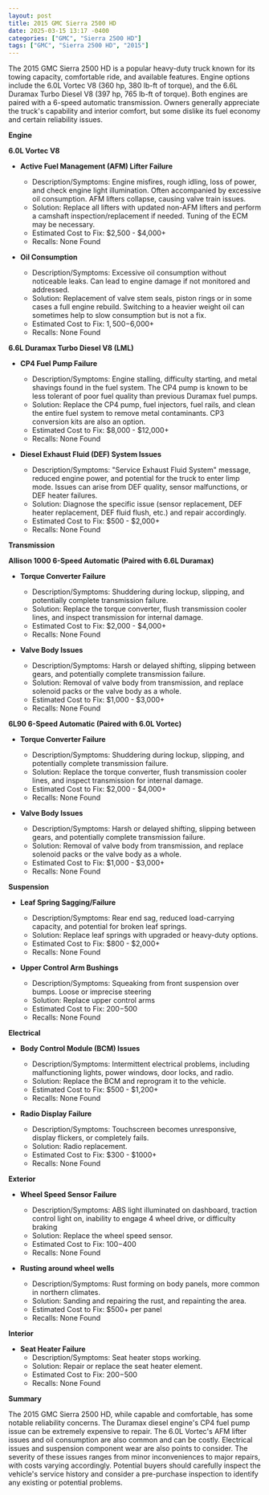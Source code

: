 ```yaml
---
layout: post
title: 2015 GMC Sierra 2500 HD
date: 2025-03-15 13:17 -0400
categories: ["GMC", "Sierra 2500 HD"]
tags: ["GMC", "Sierra 2500 HD", "2015"]
---
```

The 2015 GMC Sierra 2500 HD is a popular heavy-duty truck known for its towing capacity, comfortable ride, and available features. Engine options include the 6.0L Vortec V8 (360 hp, 380 lb-ft of torque), and the 6.6L Duramax Turbo Diesel V8 (397 hp, 765 lb-ft of torque). Both engines are paired with a 6-speed automatic transmission. Owners generally appreciate the truck's capability and interior comfort, but some dislike its fuel economy and certain reliability issues.

**Engine**

**6.0L Vortec V8**

*   **Active Fuel Management (AFM) Lifter Failure**
    *   Description/Symptoms: Engine misfires, rough idling, loss of power, and check engine light illumination. Often accompanied by excessive oil consumption. AFM lifters collapse, causing valve train issues.
    *   Solution: Replace all lifters with updated non-AFM lifters and perform a camshaft inspection/replacement if needed. Tuning of the ECM may be necessary.
    *   Estimated Cost to Fix: $2,500 - $4,000+
    *   Recalls: None Found

*   **Oil Consumption**
    *   Description/Symptoms: Excessive oil consumption without noticeable leaks. Can lead to engine damage if not monitored and addressed.
    *   Solution: Replacement of valve stem seals, piston rings or in some cases a full engine rebuild. Switching to a heavier weight oil can sometimes help to slow consumption but is not a fix.
    *   Estimated Cost to Fix: $1,500-$6,000+
    *   Recalls: None Found

**6.6L Duramax Turbo Diesel V8 (LML)**

*   **CP4 Fuel Pump Failure**
    *   Description/Symptoms: Engine stalling, difficulty starting, and metal shavings found in the fuel system. The CP4 pump is known to be less tolerant of poor fuel quality than previous Duramax fuel pumps.
    *   Solution: Replace the CP4 pump, fuel injectors, fuel rails, and clean the entire fuel system to remove metal contaminants. CP3 conversion kits are also an option.
    *   Estimated Cost to Fix: $8,000 - $12,000+
    *   Recalls: None Found

*   **Diesel Exhaust Fluid (DEF) System Issues**
    *   Description/Symptoms: "Service Exhaust Fluid System" message, reduced engine power, and potential for the truck to enter limp mode. Issues can arise from DEF quality, sensor malfunctions, or DEF heater failures.
    *   Solution: Diagnose the specific issue (sensor replacement, DEF heater replacement, DEF fluid flush, etc.) and repair accordingly.
    *   Estimated Cost to Fix: $500 - $2,000+
    *   Recalls: None Found

**Transmission**

**Allison 1000 6-Speed Automatic (Paired with 6.6L Duramax)**

*   **Torque Converter Failure**
    *   Description/Symptoms: Shuddering during lockup, slipping, and potentially complete transmission failure.
    *   Solution: Replace the torque converter, flush transmission cooler lines, and inspect transmission for internal damage.
    *   Estimated Cost to Fix: $2,000 - $4,000+
    *   Recalls: None Found

*   **Valve Body Issues**
    *   Description/Symptoms: Harsh or delayed shifting, slipping between gears, and potentially complete transmission failure.
    *   Solution: Removal of valve body from transmission, and replace solenoid packs or the valve body as a whole.
    *   Estimated Cost to Fix: $1,000 - $3,000+
    *   Recalls: None Found

**6L90 6-Speed Automatic (Paired with 6.0L Vortec)**

*   **Torque Converter Failure**
    *   Description/Symptoms: Shuddering during lockup, slipping, and potentially complete transmission failure.
    *   Solution: Replace the torque converter, flush transmission cooler lines, and inspect transmission for internal damage.
    *   Estimated Cost to Fix: $2,000 - $4,000+
    *   Recalls: None Found

*   **Valve Body Issues**
    *   Description/Symptoms: Harsh or delayed shifting, slipping between gears, and potentially complete transmission failure.
    *   Solution: Removal of valve body from transmission, and replace solenoid packs or the valve body as a whole.
    *   Estimated Cost to Fix: $1,000 - $3,000+
    *   Recalls: None Found

**Suspension**

*   **Leaf Spring Sagging/Failure**
    *   Description/Symptoms: Rear end sag, reduced load-carrying capacity, and potential for broken leaf springs.
    *   Solution: Replace leaf springs with upgraded or heavy-duty options.
    *   Estimated Cost to Fix: $800 - $2,000+
    *   Recalls: None Found

*   **Upper Control Arm Bushings**
    * Description/Symptoms: Squeaking from front suspension over bumps. Loose or imprecise steering
    * Solution: Replace upper control arms
    * Estimated Cost to Fix: $200-$500
    * Recalls: None Found

**Electrical**

*   **Body Control Module (BCM) Issues**
    *   Description/Symptoms: Intermittent electrical problems, including malfunctioning lights, power windows, door locks, and radio.
    *   Solution: Replace the BCM and reprogram it to the vehicle.
    *   Estimated Cost to Fix: $500 - $1,200+
    *   Recalls: None Found

*   **Radio Display Failure**
    *   Description/Symptoms: Touchscreen becomes unresponsive, display flickers, or completely fails.
    *   Solution: Radio replacement.
    *   Estimated Cost to Fix: $300 - $1000+
    *   Recalls: None Found

**Exterior**

*   **Wheel Speed Sensor Failure**
    *   Description/Symptoms: ABS light illuminated on dashboard, traction control light on, inability to engage 4 wheel drive, or difficulty braking
    *   Solution: Replace the wheel speed sensor.
    *   Estimated Cost to Fix: $100-$400
    *   Recalls: None Found

*   **Rusting around wheel wells**
    * Description/Symptoms: Rust forming on body panels, more common in northern climates.
    * Solution: Sanding and repairing the rust, and repainting the area.
    * Estimated Cost to Fix: $500+ per panel
    * Recalls: None Found

**Interior**

*   **Seat Heater Failure**
    *   Description/Symptoms: Seat heater stops working.
    *   Solution: Repair or replace the seat heater element.
    *   Estimated Cost to Fix: $200-$500
    *   Recalls: None Found

**Summary**

The 2015 GMC Sierra 2500 HD, while capable and comfortable, has some notable reliability concerns. The Duramax diesel engine's CP4 fuel pump issue can be extremely expensive to repair. The 6.0L Vortec's AFM lifter issues and oil consumption are also common and can be costly. Electrical issues and suspension component wear are also points to consider. The severity of these issues ranges from minor inconveniences to major repairs, with costs varying accordingly. Potential buyers should carefully inspect the vehicle's service history and consider a pre-purchase inspection to identify any existing or potential problems.

